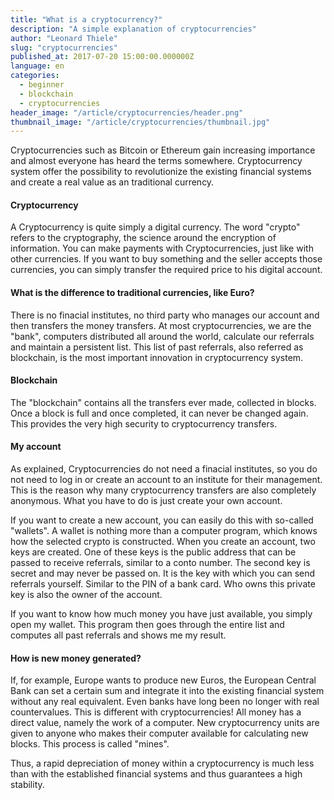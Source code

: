 ```yaml
---
title: "What is a cryptocurrency?"
description: "A simple explanation of cryptocurrencies"
author: "Leonard Thiele"
slug: "cryptocurrencies"
published_at: 2017-07-20 15:00:00.000000Z
language: en
categories:
  - beginner
  - blockchain
  - cryptocurrencies
header_image: "/article/cryptocurrencies/header.png"
thumbnail_image: "/article/cryptocurrencies/thumbnail.jpg"
---
```

Cryptocurrencies such as Bitcoin or Ethereum gain increasing importance and almost everyone has heard the terms somewhere. Cryptocurrency system offer the possibility to revolutionize the existing financial systems and create a real value as an traditional currency.

#### Cryptocurrency

A Cryptocurrency is quite simply a digital currency. The word "crypto" refers to the cryptography, the science around the encryption of information. You can make payments with Cryptocurrencies, just like with other currencies. If you want to buy something and the seller accepts those currencies, you can simply transfer the required price to his digital account.

#### What is the difference to traditional currencies, like Euro?

There is no finacial institutes, no third party who manages our account and then transfers the money transfers. At most cryptocurrencies, we are the "bank", computers distributed all around the world, calculate our referrals and maintain a persistent list. This list of past referrals, also referred as blockchain, is the most important innovation in cryptocurrency system.

#### Blockchain

The "blockchain" contains all the transfers ever made, collected in blocks. Once a block is full and once completed, it can never be changed again. This provides the very high security to cryptocurrency transfers.

#### My account

As explained, Cryptocurrencies do not need a finacial institutes, so you do not need to log in or create an account to an institute for their management. This is the reason why many cryptocurrency transfers are also completely anonymous. What you have to do is just create your own account.

If you want to create a new account, you can easily do this with so-called "wallets". A wallet is nothing more than a computer program, which knows how the selected crypto is constructed. When you create an account, two keys are created. One of these keys is the public address that can be passed to receive referrals, similar to a conto number. The second key is secret and may never be passed on. It is the key with which you can send referrals yourself. Similar to the PIN of a bank card. Who owns this private key is also the owner of the account.

If you want to know how much money you have just available, you simply open my wallet. This program then goes through the entire list and computes all past referrals and shows me my result.


#### How is new money generated?

If, for example, Europe wants to produce new Euros, the European Central Bank can set a certain sum and integrate it into the existing financial system without any real equivalent. Even banks have long been no longer with real countervalues. This is different with cryptocurrencies! All money has a direct value, namely the work of a computer. New cryptocurrency units are given to anyone who makes their computer available for calculating new blocks. This process is called "mines".

Thus, a rapid depreciation of money within a cryptocurrency is much less than with the established financial systems and thus guarantees a high stability.